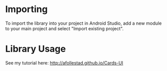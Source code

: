 # Importing

To import the library into your project in Android Studio, add a new module to your main project and select "Import existing project".

# Library Usage

See my tutorial here: http://afollestad.github.io/Cards-UI